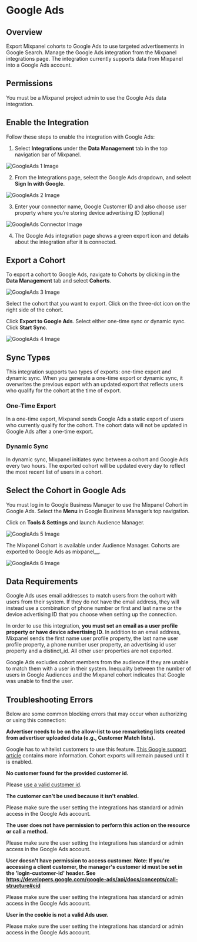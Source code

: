 # Google Ads


## Overview

Export Mixpanel cohorts to Google Ads to use targeted advertisements in Google Search. Manage the Google Ads integration from the Mixpanel integrations page. The integration currently supports data from Mixpanel into a Google Ads account.

## Permissions

You must be a Mixpanel project admin to use the Google Ads data integration.

## Enable the Integration

Follow these steps to enable the integration with Google Ads:

1. Select **Integrations** under the **Data Management** tab in the top navigation bar of Mixpanel.

![GoogleAds 1 Image](/googleads1.png)

2. From the Integrations page, select the Google Ads dropdown, and select **Sign In with Google**.

![GoogleAds 2 Image](/googleads2.png)

3. Enter your connector name, Google Customer ID and also choose user property where you’re storing device advertising ID (optional)

![GoogleAds Connector Image](/googleads_connector.png)

4. The Google Ads integration page shows a green export icon and details about the integration after it is connected.

## Export a Cohort

To export a cohort to Google Ads, navigate to Cohorts by clicking in the **Data Management** tab and select **Cohorts**.

![GoogleAds 3 Image](/googleads3.png)

Select the cohort that you want to export. Click on the three-dot icon on the right side of the cohort.

Click **Export to Google Ads**. Select either one-time sync or dynamic sync. Click **Start Sync**.

![GoogleAds 4 Image](/googleads4.png)

## Sync Types

This integration supports two types of exports: one-time export and dynamic sync. When you generate a one-time export or dynamic sync, it overwrites the previous export with an updated export that reflects users who qualify for the cohort at the time of export.

### One-Time Export
In a one-time export, Mixpanel sends Google Ads a static export of users who currently qualify for the cohort. The cohort data will not be updated in Google Ads after a one-time export.

### Dynamic Sync
In dynamic sync, Mixpanel initiates sync between a cohort and Google Ads every two hours. The exported cohort will be updated every day to reflect the most recent list of users in a cohort.

## Select the Cohort in Google Ads

You must log in to Google Business Manager to use the Mixpanel Cohort in Google Ads. Select the **Menu** in Google Business Manager’s top navigation. 

Click on **Tools & Settings** and launch Audience Manager.

![GoogleAds 5 Image](/googleads5.png)

The Mixpanel Cohort is available under Audience Manager. Cohorts are exported to Google Ads as mixpanel_<Cohort Name>_<Cohort ID>.

![GoogleAds 6 Image](/googleads6.png)

## Data Requirements
  
Google Ads uses email addresses to match users from the cohort with users from their system. If they do not have the email address, they will instead use a combination of phone number or first and last name or the device advertising ID that you choose when setting up the connection.

In order to use this integration, **you must set an email as a user profile property or have device advertising ID**. In addition to an email address, Mixpanel sends the first name user profile property, the last name user profile property, a phone number user property, an advertising id user property and a distinct_id. All other user properties are not exported.

Google Ads excludes cohort members from the audience if they are unable to match them with a user in their system. Inequality between the number of users in Google Audiences and the Mixpanel cohort indicates that Google was unable to find the user.
  
## Troubleshooting Errors

Below are some common blocking errors that may occur when authorizing or using this connection:

**Advertiser needs to be on the allow-list to use remarketing lists created from advertiser uploaded data (e.g., Customer Match lists).**
  
Google has to whitelist customers to use this feature. [This Google support article](https://support.google.com/adspolicy/answer/6299717?hl=en) contains more information. Cohort exports will remain paused until it is enabled.


**No customer found for the provided customer id.**
  
Please [use a valid customer id](https://support.google.com/google-ads/answer/1704344?hl=en).
 

**The customer can't be used because it isn't enabled.**
  
Please make sure the user setting the integrations has standard or admin access in the Google Ads account.


**The user does not have permission to perform this action on the resource or call a method.**

Please make sure the user setting the integrations has standard or admin access in the Google Ads account.


**User doesn't have permission to access customer. Note: If you're accessing a client customer, the manager's customer id must be set in the 'login-customer-id' header. See https://developers.google.com/google-ads/api/docs/concepts/call-structure#cid**

Please make sure the user setting the integrations has standard or admin access in the Google Ads account.


**User in the cookie is not a valid Ads user.**

Please make sure the user setting the integrations has standard or admin access in the Google Ads account.

